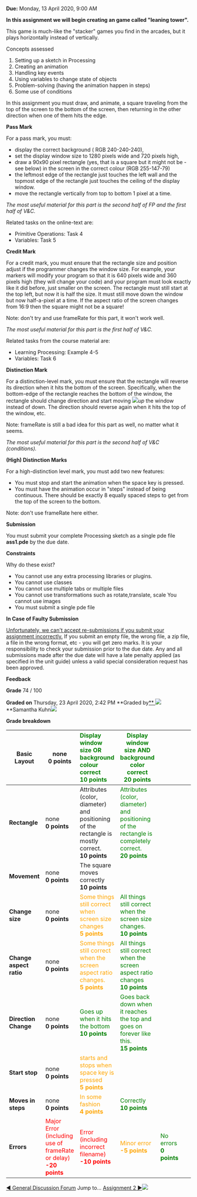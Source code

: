 **Due:** Monday, 13 April 2020, 9:00 AM

**In this assignment we will begin creating an game called "leaning tower".**

This game is much-like the "stacker" games you find in the arcades, but it plays horizontally instead of vertically. 

Concepts assessed

1. Setting up a sketch in Processing
2. Creating an animation
3. Handling key events
4. Using variables to change state of objects
5. Problem-solving (having the animation happen in steps)
6. Some use of conditions

In this assignment you must draw, and animate, a square traveling from the top of the screen to the bottom of the screen, then returning in the other direction when one of them hits the edge.

**Pass Mark**

For a pass mark, you must:

- display the correct background ( RGB 240-240-240),
- set the display window size to 1280 pixels wide and 720 pixels high,
- draw a 90x90 pixel rectangle (yes, that is a square but it might not be - see below) in the screen in the correct colour (RGB 255-147-79)
- the leftmost edge of the rectangle just touches the left wall and the topmost edge of the rectangle just touches the ceiling of the display window.
- move the rectangle vertically from top to bottom 1 pixel at a time.

*The most useful material for this part is the second half of FP and the first half of V&C.* 

Related tasks on the online-text are:

- Primitive Operations: Task 4
- Variables: Task 5
  
**Credit Mark**

For a credit mark, you must ensure that the rectangle size and position adjust if the programmer changes the window size. For example, your markers will modify your program so that it is 640 pixels wide and 360 pixels high (they will change your code) and your program must look exactly like it did before, just smaller on the screen. The rectangle must still start at the top left, but now it is half the size. It must still move down the window but now half-a-pixel at a time. If the aspect ratio of the screen changes from 16:9 then the square might not be a square!

Note: don't try and use frameRate for this part, it won't work well. 

*The most useful material for this part is the first half of V&C.* 

Related tasks from the course material are:

- Learning Processing: Example 4-5
- Variables: Task 6 

**Distinction Mark** 

For a distinction-level mark, you must ensure that the rectangle will reverse its direction when it hits the bottom of the screen. Specifically, when the bottom-edge of the rectangle reaches the bottom of the window, the rectangle should change direction and start moving ![](Aspose.Words.21490295-5680-410f-acdd-076a1f77f904.002.png)*up* the window instead of down. The direction should reverse again when it hits the top of the window, etc.

Note: frameRate is still a bad idea for this part as well, no matter what it seems. 

*The most useful material for this part is the second half of V&C (conditions).*

**(High) Distinction Marks**

For a high-distinction level mark, you must add two new features:

- You must stop and start the animation when the space key is pressed.
- You must have the animation occur in "steps" instead of being continuous. There should be exactly 8 equally spaced steps to get from the top of the screen to the bottom.

Note: don't use frameRate here either.

**Submission**

You must submit your complete Processing sketch as a single pde file **ass1.pde** by the due date.

**Constraints**

Why do these exist?

- You cannot use any extra processing libraries or plugins.
- You cannot use classes
- You cannot use multiple tabs or multiple files
- You cannot use transformations such as rotate,translate, scale You cannot use images
- You must submit a single pde file

**In Case of Faulty Submission**

<ins>Unfortunately, we can't accept re-submissions if you submit your assignment incorrectly.</ins> If you submit an empty file, the wrong file, a zip file, a file in the wrong format, etc - you will get zero marks. It is your responsibility to check your submission prior to the due date. Any and all submissions made after the due date will have a late penalty applied (as specified in the unit guide) unless a valid special consideration request has been approved.


**Feedback**

**Grade** 74 / 100

**Graded on** Thursday, 23 April 2020, 2:42 PM **Graded by[** ](https://ilearn.mq.edu.au/user/view.php?id=288572&course=38098)![](Aspose.Words.21490295-5680-410f-acdd-076a1f77f904.003.png)**Samantha Kuhn![](Aspose.Words.21490295-5680-410f-acdd-076a1f77f904.004.png)

**Grade breakdown**



|**Basic Layout**|none <br> **0 points**|<font color="green">Display window size OR background colour correct <br> **10 points**</font>|<font color="green">Display window size AND background color correct <br> **20 points**</font>||||
| - | - | :- | - | :- | :- | :- |
|**Rectangle**|none <br> **0 points**|Attributes (color, diameter) and positioning of the rectangle is mostly correct. <br> **10 points**|<font color="green">Attributes (color, diameter) and positioning of the rectangle is completely correct. <br> **20 points**</font>||||
|**Movement**|none <br> **0 points**|The square moves correctly <br> **10 points**|||||
|**Change size**|none <br> **0 points**|<font color="orange">Some things still correct when screen size changes <br> **5 points**</font>|<font color="green">All things still correct when the screen size changes. <br> **10 points**</font>||||
|**Change aspect ratio**|none <br> **0 points**|<font color="orange">Some things still correct when the screen aspect ratio changes. <br> **5 points**</font>|<font color="green">All things still correct when the screen aspect ratio changes <br> **10 points**</font>||||
|**Direction Change**|none <br> **0 points**|<font color="green">Goes up when it hits the bottom <br> **10 points**</font>|<font color="green">Goes back down when it reaches the top and goes on forever like this. <br> **15 points**</font>||||
|**Start stop**|none <br> **0 points**|<font color="orange">starts and stops when space key is pressed <br> **5 points**</font>|||||
|**Moves in steps**|none <br> **0 points**|<font color="orange">In some fashion <br> **4 points**</font>|<font color="green">Correctly <br> **10 points**</font>||||
|**Errors**|<font color="red">Major Error (including use of frameRate or delay) <br> **-20 points**</font>|<font color="red">Error (including incorrect filename) <br> **-10 points**</font>|<font color="orange">Minor error <br> **-5 points**</font>|<font color="green">No errors <br> **0 points**</font>|||



[◄ General Discussion Forum](https://ilearn.mq.edu.au/mod/forum/view.php?id=5448156&forceview=1) Jump to... [Assignment 2 ►](https://ilearn.mq.edu.au/mod/assign/view.php?id=5448165&forceview=1)![](Aspose.Words.21490295-5680-410f-acdd-076a1f77f904.005.png)
